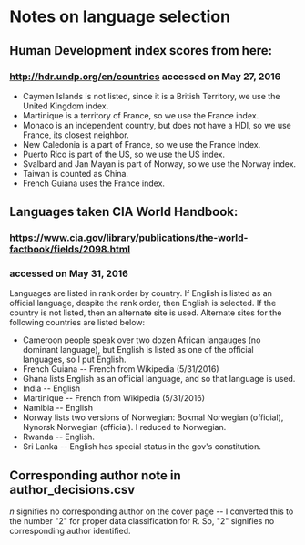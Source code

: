 # Notes on language selection

## Human Development index scores from here:
### http://hdr.undp.org/en/countries accessed on May 27, 2016

- Caymen Islands is not listed, since it is a British Territory, we use the
  United Kingdom index.
- Martinique is a territory of France, so we use the France index.
- Monaco is an independent country, but does not have a HDI, so we use France,
  its closest neighbor.
- New Caledonia is a part of France, so we use the France Index.
- Puerto Rico is part of the US, so we use the US index.
- Svalbard and Jan Mayan is part of Norway, so we use the Norway index.
- Taiwan is counted as China.
- French Guiana uses the France index.

## Languages taken CIA World Handbook:
### https://www.cia.gov/library/publications/the-world-factbook/fields/2098.html
### accessed on May 31, 2016

Languages are listed in rank order by country. If English is listed as an
official language, despite the rank order, then English is selected. If the
country is not listed, then an alternate site is used. Alternate sites for the
following countries are listed below:

- Cameroon people speak over two dozen African langauges (no dominant
  language), but English is listed as one of the official languages, so I put
  English.
- French Guiana -- French from Wikipedia (5/31/2016)
- Ghana lists English as an official language, and so that language is used.
- India -- English
- Martinique -- French from Wikipedia (5/31/2016)
- Namibia -- English
- Norway lists two versions of Norwegian: Bokmal Norwegian (official), Nynorsk
  Norwegian (official). I reduced to Norwegian.
- Rwanda -- English.
- Sri Lanka -- English has special status in the gov's constitution.

## Corresponding author note in author_decisions.csv

*n* signifies no corresponding author on the cover page -- I converted this to
the number "2" for proper data classification for R. So, "2" signifies no
corresponding author identified.
